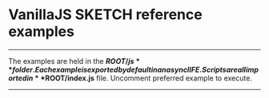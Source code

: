 # VanillaJS SKETCH reference examples

---

The examples are held in the **$ROOT/js** folder. Each example is exported by default in an async IIFE.
Scripts are all imported in **$ROOT/index.js** file. Uncomment preferred example to execute.

---